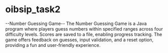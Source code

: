# oibsip_task2
--Number Guessing Game-- 
The Number Guessing Game is a Java program where players guess numbers within specified ranges across four difficulty levels. 
Scores are saved to a file, enabling progress tracking. 
The game offers feedback on guesses, input validation, and a reset option, providing a fun and user-friendly experience.
